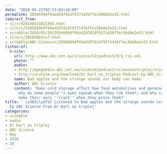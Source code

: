 ```yaml
---
date: "2018-05-21T02:13:03+10:00"
permalink: 2056699df94ad297d1df9371436ffec5b60e2e33.html
redirect_from:
- sl/n/d20180521021303.html
- sl/n/s/h2056699df94ad297d1df9371436ffec5b60e2e33.html
- scrobble/2018/05/20/2056699df94ad297d1df9371436ffec5b60e2e33.html
- sl/n/s/ZNVbh8D7xs7.html
- scrobble/ABC-Science//2056699df94ad297d1df9371436ffec5b60e2e33.html
listen-of:
  h-cite:
    url: http://www.abc.net.au/science/k2/podcast/drk_rss.xml
    photo: ""
    audio:
    - http://mpegmedia.abc.net.au/science/podcast/scienceontriplej/scienceontriplej20111110.mp3
    - http://archive.org/download/Dr_Karl_on_triplej-Podcast-by-ABC_Science/Bad_apples_and_the_strange_sounds_our_body_can_make.mp3
    name: Bad apples and the strange sounds our body can make
    author: ABC Science
    content: 'Does cold storage affect how food metabolises and germinates? Plus:
      why do some people''s eyes squeak when they rub them?; and why can some people
      make their ears ''crack'' when they press them?'
title: ' \ud83c\udfa7 Listened to Bad apples and the strange sounds our body can make
  by ABC Science From Dr Karl on triplej'
categories:
- scrobble
- audio
- Dr Karl on triplej
- ABC Science
- May
- 2018
- 20
---
```

